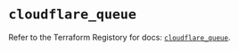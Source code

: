 # `cloudflare_queue`

Refer to the Terraform Registory for docs: [`cloudflare_queue`](https://registry.terraform.io/providers/cloudflare/cloudflare/4.6.0/docs/resources/queue).
